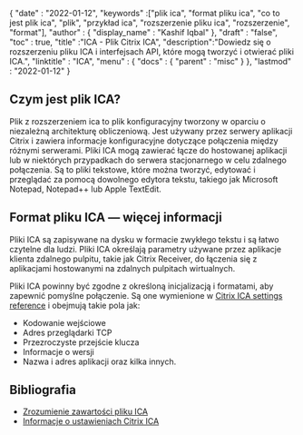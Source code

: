 {
  "date" : "2022-01-12",
  "keywords" :["plik ica", "format pliku ica", "co to jest plik ica", "plik", "przykład ica", "rozszerzenie pliku ica", "rozszerzenie", "format"],
  "author" : {
    "display_name" : "Kashif Iqbal"
},
  "draft" : "false",
  "toc" : true,
  "title" :"ICA - Plik Citrix ICA",
  "description":"Dowiedz się o rozszerzeniu pliku ICA i interfejsach API, które mogą tworzyć i otwierać pliki ICA.",
  "linktitle" : "ICA",
  "menu" : {
    "docs" : {
      "parent" : "misc"
}
},
  "lastmod" : "2022-01-12"
}

## Czym jest plik ICA?

Plik z rozszerzeniem ica to plik konfiguracyjny tworzony w oparciu o niezależną architekturę obliczeniową. Jest używany przez serwery aplikacji Citrix i zawiera informacje konfiguracyjne dotyczące połączenia między różnymi serwerami. Pliki ICA mogą zawierać łącze do hostowanej aplikacji lub w niektórych przypadkach do serwera stacjonarnego w celu zdalnego połączenia. Są to pliki tekstowe, które można tworzyć, edytować i przeglądać za pomocą dowolnego edytora tekstu, takiego jak Microsoft Notepad, Notepad++ lub Apple TextEdit.

## Format pliku ICA — więcej informacji

Pliki ICA są zapisywane na dysku w formacie zwykłego tekstu i są łatwo czytelne dla ludzi. Pliki ICA określają parametry używane przez aplikacje klienta zdalnego pulpitu, takie jak Citrix Receiver, do łączenia się z aplikacjami hostowanymi na zdalnych pulpitach wirtualnych.

Pliki ICA powinny być zgodne z określoną inicjalizacją i formatami, aby zapewnić pomyślne połączenie. Są one wymienione w [Citrix ICA settings reference](https://docs.citrix.com/en-us/categories/legacy-archive) i obejmują takie pola jak:

* Kodowanie wejściowe
* Adres przeglądarki TCP
* Przezroczyste przejście klucza
* Informacje o wersji
* Nazwa i adres aplikacji oraz kilka innych.
 

## Bibliografia

* [Zrozumienie zawartości pliku ICA](https://docs.eggplantsoftware.com/epp/9.0.0/ePP/cvuunderstanding_ica_file_contents.htm)
* [Informacje o ustawieniach Citrix ICA](https://docs.citrix.com/en-us/categories/legacy-archive)

